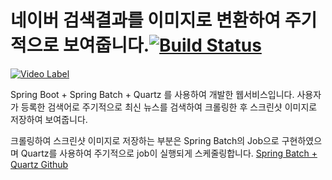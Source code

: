 # 네이버 검색결과를 이미지로 변환하여 주기적으로 보여줍니다.[![Build Status](https://travis-ci.org/area1211/demo-springboot-webservice.svg?branch=master)](https://travis-ci.org/area1211/demo-springboot-webservice)

[![Video Label](http://img.youtube.com/vi/hxMAYzFn7Ko/0.jpg)](https://youtu.be/hxMAYzFn7Ko?t=0s)


Spring Boot + Spring Batch + Quartz 를 사용하여 개발한 웹서비스입니다.
사용자가 등록한 검색어로 주기적으로 최신 뉴스를 검색하여 크롤링한 후 스크린샷 이미지로 저장하여 보여줍니다.

크롤링하여 스크린샷 이미지로 저장하는 부분은 Spring Batch의 Job으로 구현하였으며 
Quartz를 사용하여 주기적으로 job이 실행되게 스케줄링합니다.
[Spring Batch + Quartz Github](https://github.com/area1211/deom-spring-batch-quartz.git)
